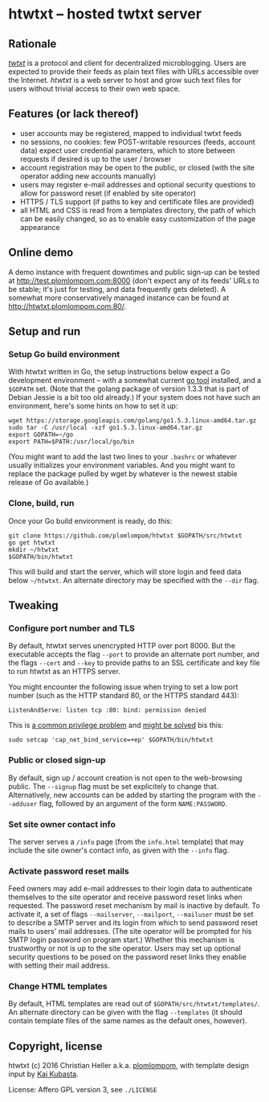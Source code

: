 # htwtxt – hosted twtxt server

## Rationale

[*twtxt*](https://github.com/buckket/twtxt) is a protocol and client for
decentralized microblogging. Users are expected to provide their feeds as plain
text files with URLs accessible over the Internet. *htwtxt* is a web server to
host and grow such text files for users without trivial access to their own web
space.

## Features (or lack thereof)

- user accounts may be registered, mapped to individual twtxt feeds
- no sessions, no cookies: few POST-writable resources (feeds, account data)
  expect user credential parameters, which to store between requests if desired
  is up to the user / browser
- account registration may be open to the public, or closed (with the site
  operator adding new accounts manually)
- users may register e-mail addresses and optional security questions to allow
  for password reset (if enabled by site operator)
- HTTPS / TLS support (if paths to key and certificate files are provided)
- all HTML and CSS is read from a templates directory, the path of which can be
  easily changed, so as to enable easy customization of the page appearance
 
## Online demo

A demo instance with frequent downtimes and public sign-up can be tested at
<http://test.plomlompom.com:8000> (don't expect any of its feeds' URLs to be
stable; it's just for testing, and data frequently gets deleted). A somewhat
more conservatively managed instance can be found at
<http://htwtxt.plomlompom.com:80/>.

## Setup and run

### Setup Go build environment

With htwtxt written in Go, the setup instructions below expect a Go development
environment – with a somewhat current [go tool](https://golang.org/cmd/go/)
installed, and a `$GOPATH` set. (Note that the golang package of version 1.3.3
that is part of Debian Jessie is a bit too old already.) If your system does not
have such an environment, here's some hints on how to set it up:

    wget https://storage.googleapis.com/golang/go1.5.3.linux-amd64.tar.gz
    sudo tar -C /usr/local -xzf go1.5.3.linux-amd64.tar.gz
    export GOPATH=~/go
    export PATH=$PATH:/usr/local/go/bin

(You might want to add the last two lines to your `.bashrc` or whatever usually
initializes your environment variables. And you might want to replace the
package pulled by wget by whatever is the newest stable release of Go
available.)

### Clone, build, run

Once your Go build environment is ready, do this:

    git clone https://github.com/plomlompom/htwtxt $GOPATH/src/htwtxt
    go get htwtxt
    mkdir ~/htwtxt
    $GOPATH/bin/htwtxt

This will build and start the server, which will store login and feed data below
`~/htwtxt`. An alternate directory may be specified with the `--dir` flag.

## Tweaking

### Configure port number and TLS

By default, htwtxt serves unencrypted HTTP over port 8000. But the executable
accepts the flag `--port` to provide an alternate port number, and the flags
`--cert` and `--key` to provide paths to an SSL certificate and key file to run
htwtxt as an HTTPS server.

You might encounter the following issue when trying to set a low port number
(such as the HTTP standard 80, or the HTTPS standard 443):

    ListenAndServe: listen tcp :80: bind: permission denied

This is [a common privilege problem](http://stackoverflow.com/q/413807) and
[might be solved](http://stackoverflow.com/a/414258) bis this:

    sudo setcap 'cap_net_bind_service=+ep' $GOPATH/bin/htwtxt

### Public or closed sign-up

By default, sign up / account creation is not open to the web-browsing public.
The `--signup` flag must be set explicitely to change that. Alternatively, new
accounts can be added by starting the program with the `--adduser` flag,
followed by an argument of the form `NAME:PASSWORD`.

### Set site owner contact info

The server serves a `/info` page (from the `info.html` template) that may
include the site owner's contact info, as given with the `--info` flag.

### Activate password reset mails

Feed owners may add e-mail addresses to their login data to authenticate
themselves to the site operator and receive password reset links when requested.
The password reset mechanism by mail is inactive by default. To activate it, a
set of flags `--mailserver`, `--mailport`, `--mailuser` must be set to describe
a SMTP server and its login from which to send password reset mails to users'
mail addresses. (The site operator will be prompted for his SMTP login password
on program start.) Whether this mechanism is trustworthy or not is up to the
site operator. Users may set up optional security questions to be posed on the
password reset links they enablie with setting their mail address.

### Change HTML templates

By default, HTML templates are read out of `$GOPATH/src/htwtxt/templates/`. An
alternate directory can be given with the flag `--templates` (it should contain
template files of the same names as the default ones, however).

## Copyright, license

htwtxt (c) 2016 Christian Heller a.k.a. [plomlompom](http://www.plomlompom.de),
with template design input by [Kai Kubasta](http://kaikubasta.de).

License: Affero GPL version 3, see `./LICENSE`
